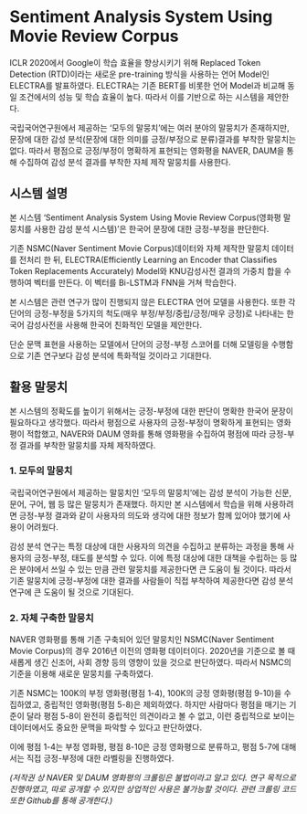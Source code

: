 # **Sentiment Analysis System Using Movie Review Corpus**

ICLR 2020에서 Google이 학습 효율을 향상시키기 위해 Replaced Token Detection (RTD)이라는 새로운 pre-training 방식을 사용하는 언어 Model인 ELECTRA를 발표하였다. ELECTRA는 기존 BERT를 비롯한 언어 Model과 비교해 동일 조건에서의 성능 및 학습 효율이 높다. 따라서 이를 기반으로 하는 시스템을 제안한다.

국립국어연구원에서 제공하는 ‘모두의 말뭉치’에는 여러 분야의 말뭉치가 존재하지만, 문장에 대한 감성 분석(문장에 대한 의미를 긍정/부정으로 분류)결과를 부착한 말뭉치는 없다. 따라서 평점으로 긍정/부정이 명확하게 표현되는 영화평을 NAVER, DAUM을 통해 수집하여 감성 분석 결과를 부착한 자체 제작 말뭉치를 사용한다.



## **시스템 설명**

본 시스템 ‘Sentiment Analysis System Using Movie Review Corpus(영화평 말뭉치를 사용한 감성 분석 시스템)’은 한국어 문장에 대한 긍정-부정을 판단한다. 

기존 NSMC(Naver Sentiment Movie Corpus)데이터와 자체 제작한 말뭉치 데이터를 전처리 한 뒤, ELECTRA(Efficiently Learning an Encoder that Classifies Token Replacements Accurately) Model와 KNU감성사전 결과의 가중치 합을 수행하여 벡터를 만든다. 이 벡터를 Bi-LSTM과 FNN을 거쳐 학습한다.

본 시스템은 관련 연구가 많이 진행되지 않은 ELECTRA 언어 모델을 사용한다. 또한 각 단어의 긍정-부정을 5가지의 척도(매우 부정/부정/중립/긍정/매우 긍정)로 나타내는 한국어 감성사전을 사용해 한국어 친화적인 모델을 제안한다.

단순 문맥 표현을 사용하는 모델에서 단어의 긍정-부정 스코어를 더해 모델링을 수행함으로 기존 연구보다 감성 분석에 특화적일 것이라고 기대한다.



## **활용 말뭉치**

본 시스템의 정확도를 높이기 위해서는 긍정-부정에 대한 판단이 명확한 한국어 문장이 필요하다고 생각했다. 따라서 평점으로 사용자의 긍정-부정이 명확하게 표현되는 영화평이 적합했고, NAVER와 DAUM 영화를 통해 영화평을 수집하여 평점에 따라 긍정-부정 결과를 부착한 말뭉치를 자체 제작하였다. 

### **1. 모두의 말뭉치**

국립국어연구원에서 제공하는 말뭉치인 ‘모두의 말뭉치’에는 감성 분석이 가능한 신문, 문어, 구어, 웹 등 많은 말뭉치가 존재했다. 하지만 본 시스템에서 학습을 위해 사용하려면 긍정-부정 결과와 같이 사용자의 의도와 생각에 대한 정보가 함께 있어야 했기에 사용이 어려웠다.

감성 분석 연구는 특정 대상에 대한 사용자의 의견을 수집하고 분류하는 과정을 통해 사용자의 긍정-부정, 태도를 분석할 수 있다. 이에 특정 대상에 대한 대책을 수립하는 등 많은 분야에서 쓰일 수 있는 만큼 관련 말뭉치를 제공한다면 큰 도움이 될 것이다. 따라서 기존 말뭉치에 긍정-부정에 대한 결과를 사람들이 직접 부착하여 제공한다면 감성 분석 연구에 큰 도움이 될 것으로 기대된다.

### **2. 자체 구축한 말뭉치**

NAVER 영화평를 통해 기존 구축되어 있던 말뭉치인 NSMC(Naver Sentiment Movie Corpus)의 경우 2016년 이전의 영화평 데이터이다. 2020년을 기준으로 볼 때 새롭게 생긴 신조어, 사회 경향 등의 영향이 있을 것으로 판단하였다. 따라서 NSMC의 기준을 이용해 새로운 말뭉치를 구축하였다. 

기존 NSMC는 100K의 부정 영화평(평점 1-4), 100K의 긍정 영화평(평점 9-10)을 수집하였고, 중립적인 영화평(평점 5-8)은 제외하였다. 하지만 사람마다 평점을 매기는 기준이 달라 평점 5-8이 완전히 중립적인 의견이라고 볼 수 없고, 이런 중립적으로 보이는 데이터에서도 중요한 문맥을 파악할 수 있다고 판단하였다. 

이에 평점 1-4는 부정 영화평, 평점 8-10은 긍정 영화평으로 분류하고, 평점 5-7에 대해서는 직접 긍정-부정에 대한 라벨링을 진행하였다.

*(저작권 상 NAVER 및 DAUM 영화평의 크롤링은 불법이라고 알고 있다. 연구 목적으로 진행하였고, 따로 공개할 수 있지만 상업적인 사용은 불가능할 것이다. 관련 크롤링 코드 또한 Github를 통해 공개한다.)*
